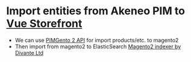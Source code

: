 # Import entities from Akeneo PIM to [Vue Storefront](https://github.com/DivanteLtd/vue-storefront)

- We can use [PIMGento 2 API](https://github.com/Agence-DnD/PIMGento-2-API) for import products/etc. to magento2
- Then import from magento2 to ElasticSearch [Magento2 indexer by Divante Ltd](https://github.com/DivanteLtd/magento2-vsbridge-indexer)
